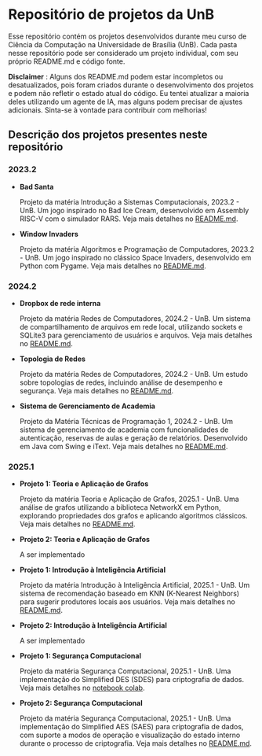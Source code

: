# Repositório de projetos da UnB

Esse repositório contém os projetos desenvolvidos durante meu curso de Ciência da Computação na Universidade de Brasília (UnB). Cada pasta nesse repositório pode ser considerado um projeto individual, com seu próprio README.md e código fonte.

**Disclaimer** : Alguns dos README.md podem estar incompletos ou desatualizados, pois foram criados durante o desenvolvimento dos projetos e podem não refletir o estado atual do código. Eu tentei atualizar a maioria deles utilizando um agente de IA, mas alguns podem precisar de ajustes adicionais. Sinta-se à vontade para contribuir com melhorias!

## Descrição dos projetos presentes neste repositório

### 2023.2

- **Bad Santa**

  Projeto da matéria Introdução a Sistemas Computacionais, 2023.2 - UnB. Um jogo inspirado no Bad Ice Cream, desenvolvido em Assembly RISC-V com o simulador RARS. Veja mais detalhes no [README.md](Jogo-ISC-Assembly-Risc-V/README.md).

- **Window Invaders**

  Projeto da matéria Algoritmos e Programação de Computadores, 2023.2 - UnB. Um jogo inspirado no clássico Space Invaders, desenvolvido em Python com Pygame. Veja mais detalhes no [README.md](WindowInvaders-APC/README.md).

### 2024.2

- **Dropbox de rede interna**

  Projeto da matéria Redes de Computadores, 2024.2 - UnB. Um sistema de compartilhamento de arquivos em rede local, utilizando sockets e SQLite3 para gerenciamento de usuários e arquivos. Veja mais detalhes no [README.md](Dropbox-Redes-UnB/README.md).

- **Topologia de Redes**

  Projeto da matéria Redes de Computadores, 2024.2 - UnB. Um estudo sobre topologias de redes, incluindo análise de desempenho e segurança. Veja mais detalhes no [README.md](topologia-redes/README.md).

- **Sistema de Gerenciamento de Academia**

  Projeto da Matéria Técnicas de Programação 1, 2024.2 - UnB. Um sistema de gerenciamento de academia com funcionalidades de autenticação, reservas de aulas e geração de relatórios. Desenvolvido em Java com Swing e iText. Veja mais detalhes no [README.md](Sistema-tp1/README.md).

### 2025.1

- **Projeto 1: Teoria e Aplicação de Grafos**

  Projeto da matéria Teoria e Aplicação de Grafos, 2025.1 - UnB. Uma análise de grafos utilizando a biblioteca NetworkX em Python, explorando propriedades dos grafos e aplicando algoritmos clássicos. Veja mais detalhes no [README.md](Projeto-1-Grafos/README.md).

- **Projeto 2: Teoria e Aplicação de Grafos**

  A ser implementado

- **Projeto 1: Introdução à Inteligência Artificial**

  Projeto da matéria Introdução à Inteligência Artificial, 2025.1 - UnB. Um sistema de recomendação baseado em KNN (K-Nearest Neighbors) para sugerir produtores locais aos usuários. Veja mais detalhes no [README.md](Projeto-1-IIA/README.md).

- **Projeto 2: Introdução à Inteligência Artificial**

  A ser implementado

- **Projeto 1: Segurança Computacional**

  Projeto da matéria Segurança Computacional, 2025.1 - UnB. Uma implementação do Simplified DES (SDES) para criptografia de dados. Veja mais detalhes no [notebook colab](https://colab.research.google.com/drive/12OeXkyOC57Y4ljVA8zItMLnCcv5ApGmR?usp=sharing).

- **Projeto 2: Segurança Computacional**

  Projeto da matéria Segurança Computacional, 2025.1 - UnB. Uma implementação do Simplified AES (SAES) para criptografia de dados, com suporte a modos de operação e visualização do estado interno durante o processo de criptografia. Veja mais detalhes no [README.md](S-AES/README.md).
